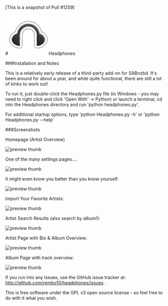 [This is a snapshot of Pull #1259]

#![preview thumb](https://github.com/rembo10/headphones/raw/master/data/images/headphoneslogo.png)Headphones

###Installation and Notes

This is a relatively early release of a third-party add-on for SABnzbd. It's been around for about a year, and while
quite functional, there are still a lot of kinks to work out!

To run it, just double-click the Headphones.py file (in Windows - you may need to right click and click 'Open With' -> Python) or launch a terminal, cd into the Headphones directory and run 'python headphones.py'.

For additional startup options, type 'python Headphones.py -h' or 'python Headphones.py --help'

###Screenshots

Homepage (Artist Overview)

![preview thumb](http://i.imgur.com/LZO9a.png)

One of the many settings pages....

![preview thumb](http://i.imgur.com/xcWNy.png)

It might even know you better than you know yourself:

![preview thumb](http://i.imgur.com/R7J0f.png)

Import Your Favorite Artists:

![preview thumb](http://i.imgur.com/6tZoC.png)

Artist Search Results (also search by album!):

![preview thumb](http://i.imgur.com/rIV0P.png)

Artist Page with Bio & Album Overview:

![preview thumb](http://i.imgur.com/SSil1.png)

Album Page with track overview:

![preview thumb](http://i.imgur.com/kcjES.png)

If you run into any issues, use the GitHub issue tracker at: http://github.com/rembo10/headphones/issues. 

This is free software under the GPL v3 open source license - so feel free to do with it what you wish.
